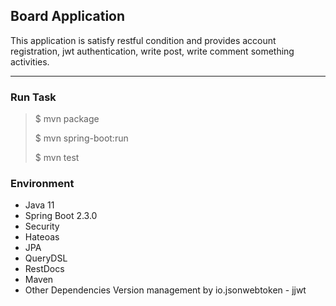 ## Board Application

This application is satisfy restful condition and provides account registration, jwt authentication, write post, write comment something activities.

---

### Run Task

> $ mvn package
>
> $ mvn spring-boot:run 
>
> $ mvn test

### Environment

- Java 11
- Spring Boot 2.3.0
- Security
- Hateoas
- JPA
- QueryDSL
- RestDocs
- Maven
- Other Dependencies Version management by io.jsonwebtoken - jjwt   